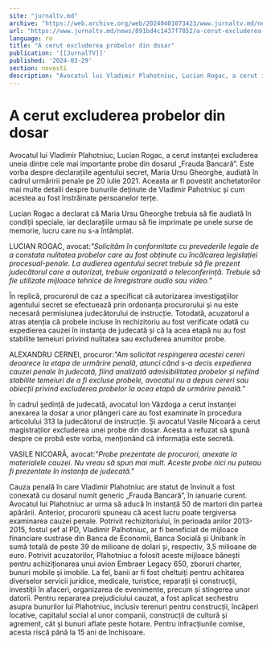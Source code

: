 ```yaml
---
site: "jurnaltv.md"
archive: "https://web.archive.org/web/20240401073423/www.jurnaltv.md/news/891bd4c1437f7852/a-cerut-excluderea-probelor-din-dosar.html"
url: "https://www.jurnaltv.md/news/891bd4c1437f7852/a-cerut-excluderea-probelor-din-dosar.html"
language: ro
title: "A cerut excluderea probelor din dosar"
publication: '[[JurnalTV]]'
published: '2024-03-29'
section: novosti
description: "Avocatul lui Vladimir Plahotniuc, Lucian Rogac, a cerut instanței excluderea uneia dintre cele mai importante probe din dosarul „Frauda Bancară”. Este vorba despre declarațiile agentului secret, Maria Ursu Gheorghe, audiată în cadrul urmăririi penale pe 20 iulie 2021. Aceasta ar fi povestit anchetatorilor mai multe detalii despre bunurile deținute de Vladimir Pahotniuc și cum acestea au fost înstrăinate persoanelor terțe."
---
```


# A cerut excluderea probelor din dosar

Avocatul lui Vladimir Plahotniuc, Lucian Rogac, a cerut instanței excluderea uneia dintre cele mai importante probe din dosarul „Frauda Bancară”. Este vorba despre declarațiile agentului secret, Maria Ursu Gheorghe, audiată în cadrul urmăririi penale pe 20 iulie 2021. Aceasta ar fi povestit anchetatorilor mai multe detalii despre bunurile deținute de Vladimir Pahotniuc și cum acestea au fost înstrăinate persoanelor terțe.

Lucian Rogac a declarat că Maria Ursu Gheorghe trebuia să fie audiată în condiții speciale, iar declarațiile urmau să fie imprimate pe unele surse de memorie, lucru care nu s-a întâmplat.

LUCIAN ROGAC, avocat:*"Solicităm în conformitate cu prevederile legale de a constata nulitatea probelor care au fost obținute cu încălcarea legislației procesual-penale. La audierea agentului secret trebuie să fie prezent judecătorul care a autorizat, trebuie organizată o teleconferință. Trebuie să fie utilizate mijloace tehnice de înregistrare audio sau video."*

În replică, procurorul de caz a specificat că autorizarea investigațiilor agentului secret se efectuează prin ordonanța procurorului și nu este necesară permisiunea judecătorului de instrucție. Totodată, acuzatorul a atras atenția că probele incluse în rechizitoriu au fost verificate odată cu expedierea cauzei în instanța de judecată și că la acea etapă nu au fost stabilite temeiuri privind nulitatea sau excluderea anumitor probe.

ALEXANDRU CERNEI, procuror:*"Am solicitat respingerea acestei cereri deoarece la etapa de urmărire penală, atunci când s-a decis expedierea cauzei penale în judecată, fiind analizată admisibilitatea probelor și nefiind stabilite temeiuri de a fi excluse probele, avocatul nu a depus cereri sau obiecții privind excluderea probelor la acea etapă de urmărire penală."*

În cadrul ședință de judecată, avocatul Ion Vâzdoga a cerut instanței anexarea la dosar a unor plângeri care au fost examinate în procedura articolului 313 la judecătorul de instrucție. Și avocatul Vasile Nicoară a cerut magistraților excluderea unei probe din dosar. Acesta a refuzat să spună despre ce probă este vorba, menționând că informația este secretă.

VASILE NICOARĂ, avocat:*"Probe prezentate de procurori, anexate la materialele cauzei. Nu vreau să spun mai mult. Aceste probe nici nu puteau fi prezentate în instanța de judecată."*

Cauza penală în care Vladimir Plahotniuc are statut de învinuit a fost conexată cu dosarul numit generic „Frauda Bancară”, în ianuarie curent. Avocatul lui Plahotniuc ar urma să aducă în instanță 50 de martori din partea apărării. Anterior, procurorii spuneau că acest lucru poate tergiversa examinarea cauzei penale. Potrivit rechizitoriului, în perioada anilor 2013-2015, fostul șef al PD, Vladimir Palhotniuc, ar fi beneficiat de mijloace financiare sustrase din Banca de Economii, Banca Socială și Unibank în sumă totală de peste 39 de milioane de dolari și, respectiv, 3,5 milioane de euro. Potrivit acuzatorilor, Plahotniuc a folosit aceste mijloace bănești pentru achiziționarea unui avion Embraer Legacy 650, zboruri charter, bunuri mobile și imobile. La fel, banii ar fi fost cheltuiți pentru achitarea diverselor servicii juridice, medicale, turistice, reparații și construcții, investiții în afaceri, organizarea de evenimente, precum și stingerea unor datorii. Pentru repararea prejudiciului cauzat, a fost aplicat sechestru asupra bunurilor lui Plahotniuc, inclusiv terenuri pentru construcții, încăperi locative, capitalul social al unor companii, construcții de cultură și agrement, cât și bunuri aflate peste hotare. Pentru infracțiunile comise, acesta riscă până la 15 ani de închisoare.
